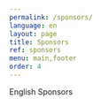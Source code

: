 ```yaml
---
permalink: /sponsors/
language: en 
layout: page
title: Sponsors
ref: sponsors
menu: main,footer
order: 4
---
```


English Sponsors

